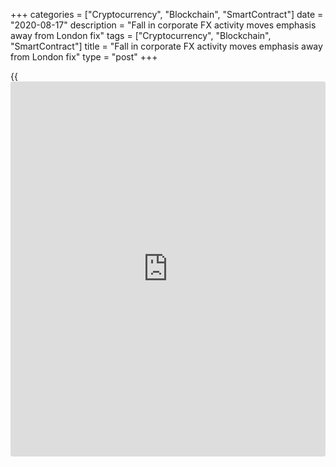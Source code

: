 +++
categories = ["Cryptocurrency", "Blockchain", "SmartContract"]
date = "2020-08-17"
description = "Fall in corporate FX activity moves emphasis away from London fix"
tags = ["Cryptocurrency", "Blockchain", "SmartContract"]
title = "Fall in corporate FX activity moves emphasis away from London fix"
type = "post"
+++

{{<iframe id="large-banner" src="https://www.bounty.group/#slide=4.0" width="100%" height="600" scrolling="no" style="border: 0px solid rgb(216, 221, 230); border-radius: 3px;">}}

In a bid to assess the impact of market stress on liquidity, Mosaic
Smart Data, a trading analytics company, recently aggregated volume data
from foreign exchange settlement firm CLS over two periods, from January
1, 2018, to February 26, 2020, and from February 27 to March 26.

The study found that FX spot transactions were up 41% in March compared
with the previous month, with monthly records for EUR/USD, USD/JPY,
GBP/USD, USD/CHF and USD/CAD.

However, the more interesting finding was a tendency for the liquidity
curve to flatten at 4pm GMT for EUR/USD trading and for a more even
distribution of GBP/USD and USD/JPY liquidity during the London
afternoon trading session than would be typical.

  

> Currencies of oil-dependent economies have also been hurt by the
unprecedented fall in the price of oil  
>

>

>  - Simon Manwaring, NatWest Markets

  

The data showed that the response of market participants to [increased
volatility][1] and stress was to be more active throughout the day
rather than relying on the London fix, in a bid to control trading
costs.

![Masami_Johnstone-CLS-160x186.png][2]  
  
---  
  
 _Masami Johnstone,  
CLS_  
  
“This resulted in a wider, more even distribution of market liquidity, a
pattern that so far has remained consistent through April,” says Masami
Johnstone, head of information services at CLS.

Less focus on the fix is understandable. The main users of fixings are
those for whom benchmarks are most relevant, typically asset managers
and leading corporates.

For asset managers, it has been pretty much business as usual during the
past couple of months, even though the assets they manage might have
experienced substantial volatility. A typical flow would be US equities
down 20%, European equities up 10%. Somewhere in the portfolio
rebalancing process there would be a euro/dollar trade.

But for corporates, it’s a little more complicated, explains Simon
Manwaring, head of currencies trading at NatWest Markets.

“I was talking to the head of treasury at a major retailer recently and
he said he had a demand problem in that he didn’t know how much of what
customers would buy in an online-only environment, as well as a supply
problem in that he didn’t know what would come into his warehouses and
when,” he says.

That is a familiar story for corporates in [the age of coronavirus][3].
It has disrupted the usually predictable process of corporate cash flows
and therefore reduced corporate FX activity.

### Usual patterns

The availability of tried-and-tested mechanisms for what to do in
[positive and negative risk environments][4] means that the FX market
has not seen any particularly unexpected trading patterns, even though
the [impact of coronavirus][1] has not been consistent across countries
and regions.

CLS saw an increase of $166 billion in EUR/USD traded volumes in the
first quarter of the year, which coincided with Italy’s lockdown. During
this period, trading activity associated with the sell-off in euros was
dominated by the buy side and by funds.

![Simon Manwaring 160x186][5]  
  
---  
  
 _Simon Manwaring,  
NatWest Markets_  
  
“Money would be expected to flow into dollars and Swiss francs, and away
from emerging market currencies, and that has been the story of this
crisis as well,” says Manwaring. “Currencies of [oil-dependent
economies][6] have also been hurt by the unprecedented fall in the price
of oil.”

The recent high-volatility environment has shown that platform liquidity
is not as durable as might have been expected. It has led to a
substantial widening of bid-offer spreads and a reduction in the depth
of the market, says Paul Matherne, head of FX trading at BNY Mellon
Markets.

“Last year, a good amount of volume could go through at top of book [the
best bid/ask],” he explains. “Now we are in an environment where top of
book is more shallow.”

Will the market return to normal when coronavirus restrictions are
lifted? Matherne says this depends on the definition of normal.

“The period of low volatility was prolonged, but it was not typical of
the longer-term deal environment of the FX market,” he says.

“We are familiar with the low-volatility environment, because it is
still fresh in our minds and lasted for a long time, but it is more
realistic to expect the market to settle somewhere in the middle.”

### US to benefit

![Vikas Srivastava 160x186][7]  
  
---  
  
 _Vikas Srivastava,  
Integral_  
  
Non-bank market makers have stepped up their trading activities, and
with many of these firms located in the US it is likely that region will
see some gains in market share.

That is the view of Vikas Srivastava, chief revenue officer at Integral,
who reckons that as traders settle into working remotely in a more
distributed way – including distributed working across trading floors –
there could be a reduction in the time dedicated to a given trading
floor or a specific time zone.

“This may mean we start to see a more even distribution of trading and
market making capability across time zones and trading floors in the
future,” he says.

  

   1. www.euromoney.com/article/b1l3zz4ry0lszj/foreign-exchange-banks-deal-with-volatility-from-home
   2. /v-48cec79153e2205951b181df9483441d/Media/images/euromoney/people-29/Masami_Johnstone-CLS-160x186.png
   3. www.euromoney.com/the-big-stories/coronavirus
   4. www.euromoney.com/article/b1dybnkn8ks6jv/fx-making-the-best-of-a-bad-situation
   5. /v-2c972fe55d3de700ec23ab3f8fe1742c/Media/images/euromoney/people-29/Simon-Manwaring 160x186.jpg
   6. www.euromoney.com/article/b12klbvscj1npr/oil-special-focus
   7. /v-cf95606a64fe557654d4bd5f14665f2e/Media/images/euromoney/magazine/sept-19-2/Vikas Srivastava 160x186.jpg